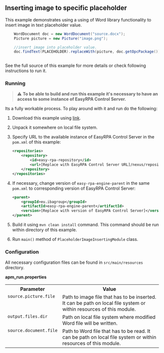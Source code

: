 ## Inserting image to specific placeholder

This example demonstrates using a using of Word library functionality to insert image in text placeholder value.

```java
    WordDocument doc = new WordDocument("source.docx");
    Picture picture = new Picture("image.png");

    //insert image into placeholder value.
    doc.findText(PLACEHOLDER).replaceWith(picture, doc.getOpcPackage());
    
```

See the full source of this example for more details or check following instructions to run it.

### Running

> :warning: **To be able to build and run this example it's necessary to have an access
> to some instance of EasyRPA Control Server.**

Its a fully workable process. To play around with it and run do the following:

1. Download this example using [link][down_git_link].
2. Unpack it somewhere on local file system.
3. Specify URL to the available instance of EasyRPA Control Server in the `pom.xml` of this example:
    ```xml
    <repositories>
        <repository>
            <id>easy-rpa-repository</id>
            <url>[Replace with EasyRPA Control Server URL]/nexus/repository/easyrpa/</url>
        </repository>
    </repositories>
    ```
4. If necessary, change version of `easy-rpa-engine-parent` in the same `pom.xml` to corresponding version of EasyRPA
   Control Server:
    ```xml
    <parent>
        <groupId>eu.ibagroup</groupId>
        <artifactId>easy-rpa-engine-parent</artifactId>
        <version>[Replace with version of EasyRPA Control Server]</version>
    </parent>
    ```

5. Build it using `mvn clean install` command. This command should be run within directory of this example.
6. Run `main()` method of `PlaceholderImageInsertingModule` class.

[down_git_link]: https://downgit.github.io/#/home?url=https://github.com/easy-rpa/openframework/tree/main/examples/word/placeholder-image-inserting

### Configuration

All necessary configuration files can be found in `src/main/resources` directory.

**apm_run.properties**

<table>
    <tr><th>Parameter</th><th>Value</th></tr>
    <tr><td valign="top"><code>source.picture.file</code></td><td>
        Path to image file that has to be inserted. It can be path on local file system or within resources of this 
        module.
    </td></tr>
      <tr><td valign="top"><code>output.files.dir</code></td><td>
        Path on local file system where modified Word file will be written.
    </td></tr>
    <tr><td valign="top"><code>source.document.file</code></td><td>
        Path to Word file that has to be read. It can be path on local file system or within resources of this 
        module.
    </td></tr>
</table>
